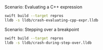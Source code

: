 Scenario: Evaluating a C++ expression

```sh
swift build --target repros
lldb -s lldb/crash-evaluating-cpp-expr.lldb
```

Scenario: Stepping over a breakpoint

```sh
swift build --target repros
lldb -s lldb/crash-during-step-over.lldb
```
